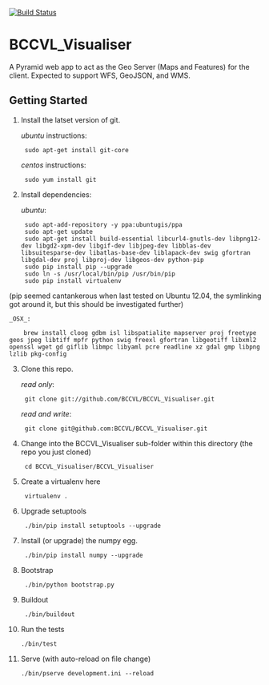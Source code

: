 [![Build Status](https://travis-ci.org/jcu-eresearch/BCCVL_Visualiser.png?branch=master)](https://travis-ci.org/jcu-eresearch/BCCVL_Visualiser)

BCCVL_Visualiser
================

A Pyramid web app to act as the Geo Server (Maps and Features) for the client. Expected to support WFS, GeoJSON, and WMS.

Getting Started
-------------------

1. Install the latset version of git.

    _ubuntu_ instructions:

        sudo apt-get install git-core

    _centos_ instructions:

        sudo yum install git

2. Install dependencies:

    _ubuntu_:

        sudo apt-add-repository -y ppa:ubuntugis/ppa
        sudo apt-get update
        sudo apt-get install build-essential libcurl4-gnutls-dev libpng12-dev libgd2-xpm-dev libgif-dev libjpeg-dev libblas-dev libsuitesparse-dev libatlas-base-dev liblapack-dev swig gfortran libgdal-dev proj libproj-dev libgeos-dev python-pip
        sudo pip install pip --upgrade
        sudo ln -s /usr/local/bin/pip /usr/bin/pip
        sudo pip install virtualenv

(pip seemed cantankerous when last tested on Ubuntu 12.04, the symlinking got around it, but this should be investigated further)

    _OSX_:

        brew install cloog gdbm isl libspatialite mapserver proj freetype geos jpeg libtiff mpfr python swig freexl gfortran libgeotiff libxml2 openssl wget gd giflib libmpc libyaml pcre readline xz gdal gmp libpng lzlib pkg-config

3. Clone this repo.

    _read only_:

        git clone git://github.com/BCCVL/BCCVL_Visualiser.git

    _read and write_:

        git clone git@github.com:BCCVL/BCCVL_Visualiser.git

4. Change into the BCCVL_Visualiser sub-folder within this directory (the repo you just cloned)

        cd BCCVL_Visualiser/BCCVL_Visualiser

5. Create a virtualenv here

        virtualenv .

6. Upgrade setuptools

        ./bin/pip install setuptools --upgrade

7. Install (or upgrade) the numpy egg.

        ./bin/pip install numpy --upgrade

8. Bootstrap

        ./bin/python bootstrap.py

9. Buildout

        ./bin/buildout

10. Run the tests

        ./bin/test

11. Serve (with auto-reload on file change)

        ./bin/pserve development.ini --reload
